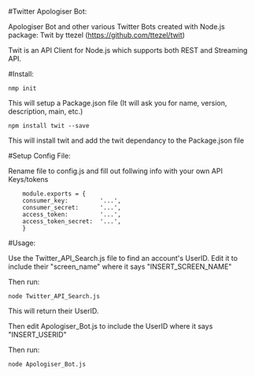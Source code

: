 #Twitter Apologiser Bot:

Apologiser Bot and other various Twitter Bots created with Node.js package: Twit by ttezel (https://github.com/ttezel/twit)

Twit is an API Client for Node.js which supports both REST and Streaming API.


#Install:

	nmp init 

This will setup a Package.json file (It will ask you for name, version, description, main, etc.)

	npm install twit --save

This will install twit and add the twit dependancy to the Package.json file

#Setup Config File:

Rename file to config.js and fill out follwing info with your own API Keys/tokens

		module.exports = {
		consumer_key:         '...',
		consumer_secret:      '...',
		access_token:         '...',
		access_token_secret:  '...',
		}

#Usage:

Use the Twitter_API_Search.js file to find an account's UserID. Edit it to include their "screen_name" where it says "INSERT_SCREEN_NAME"

Then run:
		
    node Twitter_API_Search.js

This will return their UserID.


Then edit Apologiser_Bot.js to include the UserID where it says "INSERT_USERID"

Then run:
		
    node Apologiser_Bot.js

